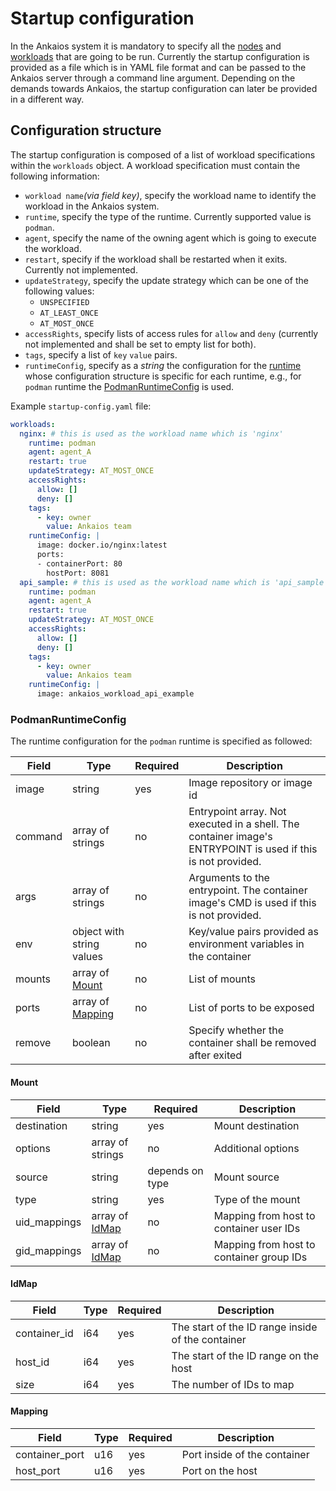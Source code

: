 # Startup configuration
In the Ankaios system it is mandatory to specify all the [nodes](./glossary.md#node) and [workloads](./glossary.md#workload) that are going to be run. Currently the startup configuration is provided as a file which is in YAML file format and can be passed to the Ankaios server through a command line argument. Depending on the demands towards Ankaios, the startup configuration can later be provided in a different way.

## Configuration structure
The startup configuration is composed of a list of workload specifications within the `workloads` object.
A workload specification must contain the following information:

* `workload name`_(via field key)_, specify the workload name to identify the workload in the Ankaios system.
* `runtime`, specify the type of the runtime. Currently supported value is `podman`.
* `agent`, specify the name of the owning agent which is going to execute the workload.
* `restart`, specify if the workload shall be restarted when it exits. Currently not implemented.
* `updateStrategy`, specify the update strategy which can be one of the following values:
    * `UNSPECIFIED`
    * `AT_LEAST_ONCE`
    * `AT_MOST_ONCE`
* `accessRights`, specify lists of access rules for `allow` and `deny` (currently not implemented and shall be set to empty list for both).
* `tags`, specify a list of `key` `value`  pairs.
* `runtimeConfig`, specify as a _string_ the configuration for the [runtime](./glossary.md#runtime) whose configuration structure is specific for each runtime, e.g., for `podman` runtime the [PodmanRuntimeConfig](#podmanruntimeconfig) is used.

Example `startup-config.yaml` file:
```yaml
workloads:
  nginx: # this is used as the workload name which is 'nginx'
    runtime: podman
    agent: agent_A
    restart: true
    updateStrategy: AT_MOST_ONCE
    accessRights:
      allow: []
      deny: []
    tags:
      - key: owner
        value: Ankaios team
    runtimeConfig: |
      image: docker.io/nginx:latest
      ports:
      - containerPort: 80
        hostPort: 8081
  api_sample: # this is used as the workload name which is 'api_sample'
    runtime: podman
    agent: agent_A
    restart: true
    updateStrategy: AT_MOST_ONCE
    accessRights:
      allow: []
      deny: []
    tags:
      - key: owner
        value: Ankaios team
    runtimeConfig: |
      image: ankaios_workload_api_example
```

### PodmanRuntimeConfig
The runtime configuration for the `podman` runtime is specified as followed:

| Field | Type | Required | Description |
| - | - | - | - |
| image | string | yes | Image repository or image id
| command | array of strings | no | Entrypoint array. Not executed in a shell. The container image's ENTRYPOINT is used if this is not provided.
| args | array of strings | no | Arguments to the entrypoint. The container image's CMD is used if this is not provided.
| env |  object with string values | no | Key/value pairs provided as environment variables in the container
| mounts | array of [Mount](#mount)| no | List of mounts
| ports | array of [Mapping](#mapping) | no | List of ports to be exposed
| remove | boolean | no | Specify whether the container shall be removed after exited

#### Mount

| Field | Type | Required | Description |
| - | - | - | - |
| destination | string | yes | Mount destination |
| options | array of strings | no | Additional options |
| source | string | depends on type | Mount source |
| type | string | yes | Type of the mount |
| uid_mappings | array of [IdMap](#idmap) | no | Mapping from host to container user IDs |
| gid_mappings | array of [IdMap](#idmap) | no | Mapping from host to container group IDs |

#### IdMap

| Field | Type | Required | Description |
| - | - | - | - |
| container_id | i64 | yes | The start of the ID range inside of the container |
| host_id | i64 | yes | The start of the ID range on the host |
| size | i64 | yes | The number of IDs to map |

#### Mapping

| Field | Type | Required | Description |
| - | - | - | - |
| container_port |  u16| yes | Port inside of the container |
| host_port |  u16| yes | Port on the host |
